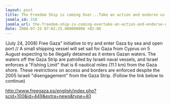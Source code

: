 ```yaml
---
layout: post
title: The Freedom Ship is coming Over...Take an action and endorse us
joomla_id: 318
joomla_url: the-freedom-ship-is-coming-overtake-an-action-and-endorse-us
date: 2008-07-25 07:02:25.000000000 +02:00
---
```

(July 24, 2008) Free Gaza&quot; initiative to try and enter Gaza by sea and open port // A small shipping vessel will set sail for Gaza from Cyprus on 5 August expecting to be illegally detained as it enters Gazan waters. The waters off the Gaza Strip are patrolled by Israeli naval vessels, and Israel enforces a &quot;Fishing Limit&quot; that is 6 nautical miles (11.1 km) from the Gaza shore. These restrictions on access and borders are enforced despite the 2005 Israeli &quot;disengagement&quot; from the Gaza Strip.&nbsp;(Follow the link below to continue)<p><a href="http://www.freegaza.ps/english/index.php?scid=100&id=449&extra=news&type=40">http://www.freegaza.ps/english/index.php?scid=100&id=449&extra=news&type=40</a></p>
